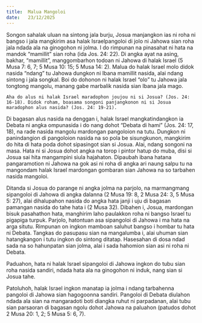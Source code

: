 ```yaml
---
title:  Malua Mangoloi
date:   23/12/2025
---
```


Songon sahalak uluan na sintong jala burju, Josua manjangkon ias ni roha ni bangso i jala mangkirim asa halak Israelpangoloi di jolo ni Jahowa sian roha jala ndada ala na ginogohon ni jolma. I do rimpunan na pinasahat ni hata na mandok “mamillit” sian roha (ida Jos. 24: 22). Di angka ayat na asing, bakhar, “mamillit”, manggombarhon todoan ni Jahowa di halak Israel (5 Musa 7: 6, 7; 5 Musa 10: 15; 5 Musa 14: 2). Malua do halak Israel molo didok nasida “ndang” tu Jahowa dungkon ni Ibana mamillit nasida, alai ndang sintong i jala songkal. Boi do dohonon ni halak Israel “olo” tu Jahowa jala tongtong mangolu, manang gabe marbalik nasida sian Ibana jala mago.

`Aha do alus ni halak Israel maradophon joujou ni si Josua? (Jos. 24: 16-18). Didok roham, boasama songoni panjangkonon ni si Josua maradophon alus nasida? (Jos. 24: 19-21).`

Di bagasan alus nasida na denggan i, halak Israel mangkatindangkon ia Debata ni angka ompunasida i do nang dohot “Debata di hami” (Jos. 24: 17, 18), na rade nasida mangolu mardongan pangoloion na tutu. Dungkon ni panindangion di pangoloion nasida na so pola be sisungkunon, mangkirim do hita di hata poda dohot sipasingot sian si Josua. Alai, ndang songoni na masa. Hata ni si Josua dohot angka na torop i pintor hatup do muba, disi si Josua sai hita mangampini siula hajahaton. Dipaubah ibana hatana pangaramotion ni Jahowa na gok asi ni roha di angka ari naung salpu tu na mangondam halak Israel mardongan gombaran sian Jahowa na so tarbahen nasida mangoloi.

Ditanda si Josua do parange ni angka jolma na parjolo, na marmangmang sipangoloi di Jahowa di angka dalanna (2 Musa 19: 8, 2 Musa 24: 3, 5 Musa 5: 27), alai dihalupahon nasida do angka hata janji i uju di bagasan pamangan nasida do tahe hata i (2 Musa 32). Dibahen i, Josua, mardongan bisuk pasahathon hata, manghirim laho paulakkon roha ni bangso Israel tu pigapiga turpuk. Parjolo, hatontuan asa sipangoloi di Jahowa i ma hata na arga situtu. Rimpunan on ingkon mamboan saluhut bangso i hombar tu hata ni Debata. Tangkas do pasupasu sian na mangalumba i, alai uhuman sian hatangkangon i tutu ingkon do sintong ditatap. Hasesahan di dosa ndad sada na so hahunpatan sian jolma, alai i sada hahomion sian asi ni roha ni Debata.

Paduahon, hata ni halak Israel sipangoloi di Jahowa ingkon do tubu sian roha nasida sandiri, ndada hata ala na ginogohon ni induk, nang sian si Josua tahe.

Patoluhoh, halak Israel ingkon manatap ia jolma i ndang tarbahenna pangoloi di Jahowa sian hagogoonna sandiri. Pangoloi di Debata diulahon ndada ala sian na mangaradoti boti diangka ruhut ni parpadanan, alai tubu sian parsaoran di bagasan ngolu dohot Jahowa na paluahon (patudos dohot 2 Musa 20: 1, 2; 5 Musa 5: 6, 7).